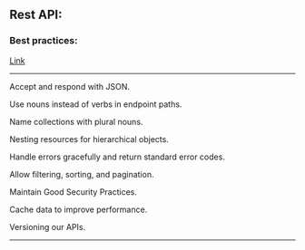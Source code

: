 ## Rest API:

### Best practices:

[Link](https://stackoverflow.blog/2020/03/02/best-practices-for-rest-api-design)

---

Accept and respond with JSON.

Use nouns instead of verbs in endpoint paths.

Name collections with plural nouns.

Nesting resources for hierarchical objects.

Handle errors gracefully and return standard error codes.

Allow filtering, sorting, and pagination.

Maintain Good Security Practices.

Cache data to improve performance.

Versioning our APIs.

---

